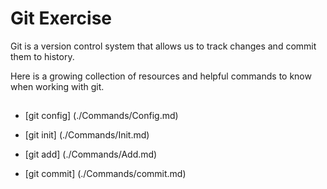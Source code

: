 # Git Exercise

Git is a version control system that allows us to track changes and commit them to history.

Here is a growing collection of resources and helpful commands to know when working with git.

##

- [git config] (./Commands/Config.md)

- [git init] (./Commands/Init.md)

- [git add] (./Commands/Add.md)

- [git commit] (./Commands/commit.md)